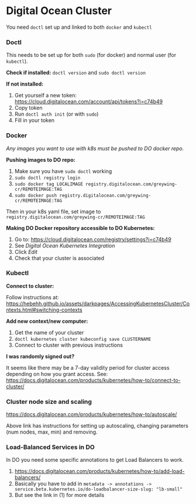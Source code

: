 # Digital Ocean Cluster

You need `doctl` set up and linked to both `docker` and `kubectl`

### Doctl

This needs to be set up for both `sudo` (for docker) and normal user (for `kubectl`).

**Check if installed:**  `doctl version` and `sudo doctl version`

**If not installed:**

1. Get yourself a new token: https://cloud.digitalocean.com/account/api/tokens?i=c74b49
2. Copy token
3. Run `doctl auth init`  (or with `sudo`)
4. Fill in your token



### Docker

*Any images you want to use with k8s must be pushed to DO docker repo.*

**Pushing images to DO repo:**

1. Make sure you have `sudo doctl` working
2. `sudo doctl registry login`
3. `sudo docker tag LOCALIMAGE registry.digitalocean.com/greywing-cr/REMOTEIMAGE:TAG`
4. `sudo docker push registry.digitalocean.com/greywing-cr/REMOTEIMAGE:TAG`

Then in your k8s yaml file, set image to `registry.digitalocean.com/greywing-cr/REMOTEIMAGE:TAG`



**Making DO Docker repository accessible to DO Kubernetes:**

1. Go to: https://cloud.digitalocean.com/registry/settings?i=c74b49
2. See *Digital Ocean Kubernetes Integration*
3. Click *Edit*
4. Check that your cluster is associated



### Kubectl

**Connect to cluster:**

Follow instructions at: https://hebehh.github.io/assets/darkpages/AccessingKubernetesCluster/Contexts.html#switching-contexts

**Add new context/new computer:**

1. Get the name of your cluster
2. `doctl kubernetes cluster kubeconfig save CLUSTERNAME`
3. Connect to cluster with previous instructions

**I was randomly signed out?**

It seems like there may be a 7-day validity period for cluster access depending on how you grant access. See: https://docs.digitalocean.com/products/kubernetes/how-to/connect-to-cluster/



### Cluster node size and scaling

https://docs.digitalocean.com/products/kubernetes/how-to/autoscale/

Above link has instructions for setting up autoscaling, changing parameters (num nodes, max, min) and removing.



### Load-Balanced Services in DO

In DO you need some specific annotations to get Load Balancers to work.

1. https://docs.digitalocean.com/products/kubernetes/how-to/add-load-balancers/
2. Basically you have to add in `metadata -> annotations -> service.beta.kubernetes.io/do-loadbalancer-size-slug: "lb-small"`
3. But see the link in (1) for more details